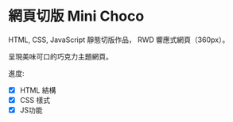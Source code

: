 # 網頁切版 Mini Choco
HTML, CSS, JavaScript 靜態切版作品， RWD 響應式網頁（360px）。

呈現美味可口的巧克力主題網頁。

進度: 
- [x] HTML 結構
- [x] CSS 樣式
- [x] JS功能
